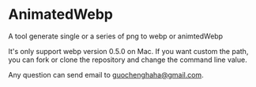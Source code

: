 # AnimatedWebp
A tool generate single or a series of png to webp or animtedWebp

It's only support webp version 0.5.0 on Mac. If you want custom the path, you can fork or clone the repository and change the command line value.

Any question can send email to guochenghaha@gmail.com.
